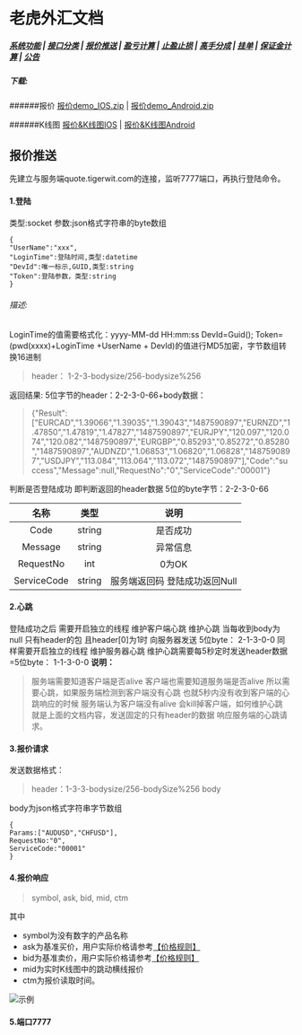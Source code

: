 # 老虎外汇文档

##### [系统功能](/) |  [接口分类](/api/category.html) | [报价推送](/quote.html) | [盈亏计算](/formula.html) | [止盈止损](/level.html) | [高手分成](/bouns.html) | [挂单](/pending.html) | [保证金计算](/ouccupy_asset.html) | [公告](/notice.html)

##### 下载: 
######报价
[报价demo_IOS.zip](https://www.tigerwit.com/action/public/demo_ios.zip) | [报价demo_Android.zip](https://www.tigerwit.com/action/public/demo_adroid.zip)

######K线图
[报价&K线图IOS](https://www.tigerwit.com/action/public/kline.zip) | [报价&K线图Android](https://www.tigerwit.com/action/public/adroid_kline.zip)

## 报价推送

先建立与服务端quote.tigerwit.com的连接，监听7777端口，再执行登陆命令。

#### 1.登陆 
类型:socket 
参数:json格式字符串的byte数组 
```
{ 
"UserName":"xxx", 
"LoginTime":登陆时间,类型:datetime 
"DevId":唯一标示,GUID,类型:string 
"Token":登陆参数，类型:string 
} 
```
###### 描述: 
LoginTime的值需要格式化：yyyy-MM-dd HH:mm:ss 
DevId=Guid(); 
Token=(pwd(xxxx)+LoginTime +UserName + DevId)的值进行MD5加密，字节数组转换16进制 
>header： 1-2-3-bodysize/256-bodysize%256 

返回结果: 
5位字节的header：2-2-3-0-66+body数据：
>{"Result":["EURCAD","1.39066","1.39035","1.39043","1487590897","EURNZD","1.47850","1.47819","1.47827","1487590897","EURJPY","120.097","120.074","120.082","1487590897","EURGBP","0.85293","0.85272","0.85280","1487590897","AUDNZD","1.06853","1.06820","1.06828","1487590897","USDJPY","113.084","113.064","113.072","1487590897"],"Code":"success","Message":null,"RequestNo":"0","ServiceCode":"00001"}

判断是否登陆成功 即判断返回的header数据 5位的byte字节：2-2-3-0-66

|名称 |类型 |说明| 
|:---:|:--:|:---:|
|Code| string| 是否成功| 
|Message| string| 异常信息| 
|RequestNo |int |0为OK |
|ServiceCode| string| 服务端返回码 登陆成功返回Null|

#### 2.心跳 
登陆成功之后 需要开启独立的线程 
维护客户端心跳 
维护心跳 当每收到body为null 只有header的包 且header[0]为1时 向服务器发送 5位byte： 2-1-3-0-0 
同样需要开启独立的线程 
维护服务器心跳 
维护心跳需要每5秒定时发送header数据 =5位byte： 1-1-3-0-0
**说明：**
>服务端需要知道客户端是否alive 客户端也需要知道服务端是否alive 所以需要心跳，如果服务端检测到客户端没有心跳 也就5秒内没有收到客户端的心跳响应的时候 服务端认为客户端没有alive 会kill掉客户端，如何维护心跳 就是上面的文档内容，发送固定的只有header的数据 响应服务端的心跳请求。

#### 3.报价请求 
发送数据格式： 
>header：1-3-3-bodysize/256-bodySize%256 body

body为json格式字符串字节数组 
```
{ 
Params:["AUDUSD","CHFUSD"], 
RequestNo:"0", 
ServiceCode:"00001" 
}
```

#### 4.报价响应 
>symbol, ask, bid, mid, ctm 

其中 

* symbol为没有数字的产品名称 
* ask为基准买价，用户实际价格请参考[【价格规则】](/price.html)
* bid为基准卖价，用户实际价格请参考[【价格规则】](/price.html)
* mid为实时K线图中的跳动横线报价 
* ctm为报价读取时间。 


![示例](http://app2.mailpanda.com/recipient/image?a=20&f=151952970831888384.jpg)

#### 5.端口7777
